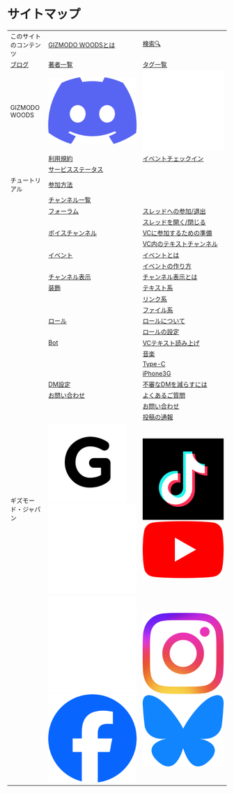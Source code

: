 # サイトマップ

<table style={{width: '100%', textAlign: 'center'}}>
  <tr>
    <td>このサイトのコンテンツ</td>
    <td><a href="about-us" rel="noopener">GIZMODO WOODSとは</a></td>
    <td><a href="search" rel="noopener">検索🔍</a></td>
  </tr>
  <tr>
    <td><a href="blog" rel="noopener">ブログ</a></td>
    <td><a href="blog/authors" rel="noopener">著者一覧</a></td>
    <td><a href="blog/tags" rel="noopener">タグ一覧</a></td>
  </tr>
  <tr>
    <td>GIZMODO WOODS</td>
    <td><a href="https://discord.gg/gizmodo" rel="noopener"><img src="img/Discord.webp" alt="Discord" style={{height: '32px', width: 'auto', verticalAlign: 'middle'}} /></a></td>
    <td><a href="https://github.com/GIZMODO-WOODS" rel="noopener"><img src="img/GitHub.webp" alt="GitHub" style={{height: '32px', width: 'auto', verticalAlign: 'middle'}} /></a></td>
  </tr>
  <tr>
    <td></td>
    <td><a href="https://gist.github.com/gizmodojapan/a480d658216ab4194e26d49e7de1139d#file-gizmodo_woods_-terms_of_service-md" rel="noopener">利用規約</a></td>
    <td><a href="https://minglue.app/" rel="noopener">イベントチェックイン</a></td>
  </tr>
  <tr>
    <td></td>
    <td><a href="https://status.frwi.net/status/gw" rel="noopener">サービスステータス</a></td>
    <td></td>
  </tr>
  <tr>
    <td>チュートリアル</td>
    <td><a href="tutorial/join" rel="noopener">参加方法</a></td>
    <td></td>
  </tr>
  <tr>
    <td></td>
    <td><a href="tutorial/channel-list" rel="noopener">チャンネル一覧</a></td>
    <td></td>
  </tr>
  <tr>
    <td></td>
    <td><a href="tutorial/category/%E3%83%95%E3%82%A9%E3%83%BC%E3%83%A9%E3%83%A0" rel="noopener">フォーラム</a></td>
    <td><a href="tutorial/forum/follow" rel="noopener">スレッドへの参加/退出</a></td>
  </tr>
  <tr>
    <td></td>
    <td></td>
    <td><a href="tutorial/forum/open" rel="noopener">スレッドを開く/閉じる</a></td>
  </tr>
  <tr>
    <td></td>
    <td><a href="tutorial/category/%E3%83%9C%E3%82%A4%E3%82%B9%E3%83%81%E3%83%A3%E3%83%B3%E3%83%8D%E3%83%AB" rel="noopener">ボイスチャンネル</a></td>
    <td><a href="tutorial/vc/preparation" rel="noopener">VCに参加するための準備</a></td>
  </tr>
  <tr>
    <td></td>
    <td></td>
    <td><a href="tutorial/vc/text-ch" rel="noopener">VC内のテキストチャンネル</a></td>
  </tr>
  <tr>
    <td></td>
    <td><a href="tutorial/category/%E3%82%A4%E3%83%99%E3%83%B3%E3%83%88" rel="noopener">イベント</a></td>
    <td><a href="tutorial/event/overview" rel="noopener">イベントとは</a></td>
  </tr>
  <tr>
    <td></td>
    <td></td>
    <td><a href="tutorial/event/create" rel="noopener">イベントの作り方</a></td>
  </tr>
  <tr>
    <td></td>
    <td><a href="tutorial/category/%E3%83%81%E3%83%A3%E3%83%B3%E3%83%8D%E3%83%AB%E8%A1%A8%E7%A4%BA" rel="noopener">チャンネル表示</a></td>
    <td><a href="tutorial/channel-display/settings" rel="noopener">チャンネル表示とは</a></td>
  </tr>
  <tr>
    <td></td>
    <td><a href="tutorial/category/装飾" rel="noopener">装飾</a></td>
    <td><a href="tutorial/decoration/text" rel="noopener">テキスト系</a></td>
  </tr>
  <tr>
    <td></td>
    <td></td>
    <td><a href="tutorial/decoration/link" rel="noopener">リンク系</a></td>
  </tr>
  <tr>
    <td></td>
    <td></td>
    <td><a href="tutorial/decoration/file" rel="noopener">ファイル系</a></td>
  </tr>
  <tr>
    <td></td>
    <td><a href="tutorial/category/%E3%83%AD%E3%83%BC%E3%83%AB" rel="noopener">ロール</a></td>
    <td><a href="tutorial/role/overview" rel="noopener">ロールについて</a></td>
  </tr>
  <tr>
    <td></td>
    <td></td>
    <td><a href="tutorial/role/settings" rel="noopener">ロールの設定</a></td>
  </tr>
  <tr>
    <td></td>
    <td><a href="tutorial/category/Bot" rel="noopener">Bot</a></td>
    <td><a href="tutorial/bot/text-to-speech" rel="noopener">VCテキスト読み上げ</a></td>
  </tr>
  <tr>
    <td></td>
    <td></td>
    <td><a href="tutorial/bot/music" rel="noopener">音楽</a></td>
  </tr>
  <tr>
    <td></td>
    <td></td>
    <td><a href="tutorial/bot/type-c" rel="noopener">Type-C</a></td>
  </tr>
  <tr>
    <td></td>
    <td></td>
    <td><a href="tutorial/bot/iphone3g" rel="noopener">iPhone3G</a></td>
  </tr>
  <tr>
    <td></td>
    <td><a href="tutorial/category/dm%E8%A8%AD%E5%AE%9A" rel="noopener">DM設定</a></td>
    <td><a href="tutorial/dm/privacy" rel="noopener">不審なDMを減らすには</a></td>
  </tr>
  <tr>
    <td></td>
    <td><a href="tutorial/category/%E3%81%8A%E5%95%8F%E3%81%84%E5%90%88%E3%82%8F%E3%81%9B" rel="noopener">お問い合わせ</a></td>
    <td><a href="tutorial/inquiry/faq" rel="noopener">よくあるご質問</a></td>
  </tr>
  <tr>
    <td></td>
    <td></td>
    <td><a href="tutorial/inquiry/contact" rel="noopener">お問い合わせ</a></td>
  </tr>
  <tr>
    <td></td>
    <td></td>
    <td><a href="tutorial/inquiry/report-message" rel="noopener">投稿の通報</a></td>
  </tr>
  <tr>
    <td>ギズモード・ジャパン</td>
    <td><a href="https://www.gizmodo.jp/" rel="noopener"><img src="img/GIZMODO.webp" alt="ホームページ" style={{height: '32px', width: 'auto', verticalAlign: 'middle'}} /></a>　<a href="https://twitter.com/gizmodojapan" rel="noopener"><img src="img/X.webp" alt="X（旧Twitter）" style={{height: '32px', width: 'auto', verticalAlign: 'middle'}} /></a></td>
    <td><a href="https://www.tiktok.com/@gizmodojapan" rel="noopener"><img src="img/TikTok.webp" alt="TikTok" style={{height: '32px', width: 'auto', verticalAlign: 'middle'}} /></a>　<a href="https://www.youtube.com/user/gizmodojapan" rel="noopener"><img src="img/YouTube.webp" alt="YouTube" style={{height: '32px', width: 'auto', verticalAlign: 'middle'}} /></a></td>
  </tr>
  <tr>
    <td></td>
    <td><a href="https://www.threads.net/@gizmodo_japan" rel="noopener"><img src="img/Threads.webp" alt="Threads" style={{height: '32px', width: 'auto', verticalAlign: 'middle'}} /></a>　<a href="https://www.facebook.com/gizmodojp" rel="noopener"><img src="img/Facebook.webp" alt="Facebook" style={{height: '32px', width: 'auto', verticalAlign: 'middle'}} /></a></td>
    <td><a href="https://www.instagram.com/gizmodo_japan" rel="noopener"><img src="img/Instagram.webp" alt="Instagram" style={{height: '32px', width: 'auto', verticalAlign: 'middle'}} /></a>　<a href="https://bsky.app/profile/gizmodojapan.bsky.social" rel="noopener"><img src="img/Bluesky.webp" alt="Bluesky" style={{height: '32px', width: 'auto', verticalAlign: 'middle'}} /></a></td>
  </tr>
</table>
